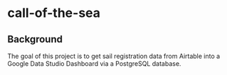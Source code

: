 # call-of-the-sea

## Background

The goal of this project is to get sail registration data from Airtable into a Google Data Studio Dashboard via a PostgreSQL database.
